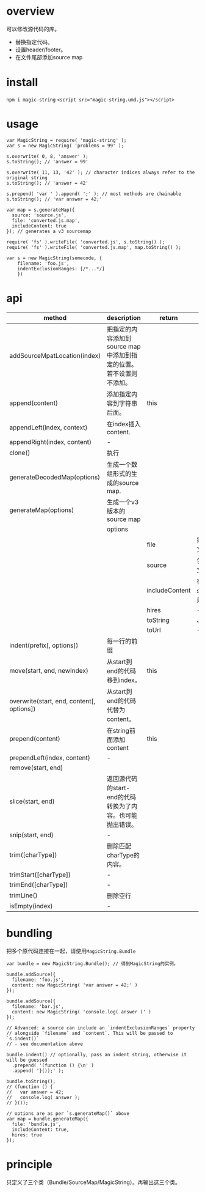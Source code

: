 # overview
可以修改源代码的库。
- 替换指定代码。
- 设置header/footer。
- 在文件尾部添加source map

# install
`npm i magic-string`
`<script src="magic-string.umd.js"></script>`

# usage
```
var MagicString = require( 'magic-string' );
var s = new MagicString( 'problems = 99' );
 
s.overwrite( 0, 8, 'answer' );
s.toString(); // 'answer = 99'
 
s.overwrite( 11, 13, '42' ); // character indices always refer to the original string
s.toString(); // 'answer = 42'
 
s.prepend( 'var ' ).append( ';' ); // most methods are chainable
s.toString(); // 'var answer = 42;'
 
var map = s.generateMap({
  source: 'source.js',
  file: 'converted.js.map',
  includeContent: true
}); // generates a v3 sourcemap
 
require( 'fs' ).writeFile( 'converted.js', s.toString() );
require( 'fs' ).writeFile( 'converted.js.map', map.toString() );
```
```
var s = new MagicString(somecode, {
    filename: 'foo.js',
    indentExclusionRanges: [/*...*/]
    })
```

# api
|method|description|return|||
|-|-|-|-|-|
|addSourceMpatLocation(index)|把指定的内容添加到source map中添加到指定的位置。若不设置则不添加。||||
|append(content)|添加指定内容到字符串后面。|this|||
|appendLeft(index, context)|在index插入content.||||
|appendRight(index, content)|-||||
|clone()|执行||||
|generateDecodedMap(options)|生成一个数组形式的生成的source map.||||
|generateMap(options)|生成一个v3版本的source map||||
||options||||
|||file|需要写source map的文件||
|||source|包含原始码的文件的文件名||
|||includeContent|在map的sourceConent数组中是否包含原始代码。||
|||hires|-||
|||toString|JSON.stringify(map)||
|||toUrl|-||
|indent(prefix[, options])|每一行的前缀||||
|move(start, end, newIndex)|从start到end的代码移到index。|this|||
|overwrite(start, end, content[, options])|从start到end的代码代替为content。||||
|prepend(content)|在string前面添加content|this|||
|prependLeft(index, content)|-||||
|remove(start, end)|||||
|slice(start, end)|返回源代码的start-end的代码转换为了内容。也可能抛出错误。||||
|snip(start, end)|-||||
|trim([charType])|删除匹配charType的内容。||||
|trimStart([charType])|-||||
|trimEnd([charType])|-||||
|trimLine()|删除空行||||
|isEmpty(index)|-||||

# bundling
把多个原代码连接在一起，请使用`MagicString.Bundle`
```
var bundle = new MagicString.Bundle(); // 得到MagicString的实例。
 
bundle.addSource({
  filename: 'foo.js',
  content: new MagicString( 'var answer = 42;' )
});
 
bundle.addSource({
  filename: 'bar.js',
  content: new MagicString( 'console.log( answer )' )
});
 
// Advanced: a source can include an `indentExclusionRanges` property
// alongside `filename` and `content`. This will be passed to `s.indent()`
// - see documentation above
 
bundle.indent() // optionally, pass an indent string, otherwise it will be guessed
  .prepend( '(function () {\n' )
  .append( '}());' );
 
bundle.toString();
// (function () {
//   var answer = 42;
//   console.log( answer );
// }());
 
// options are as per `s.generateMap()` above
var map = bundle.generateMap({
  file: 'bundle.js',
  includeContent: true,
  hires: true
});
```

# principle

只定义了三个类（Bundle/SourceMap/MagicString）。再输出这三个类。
